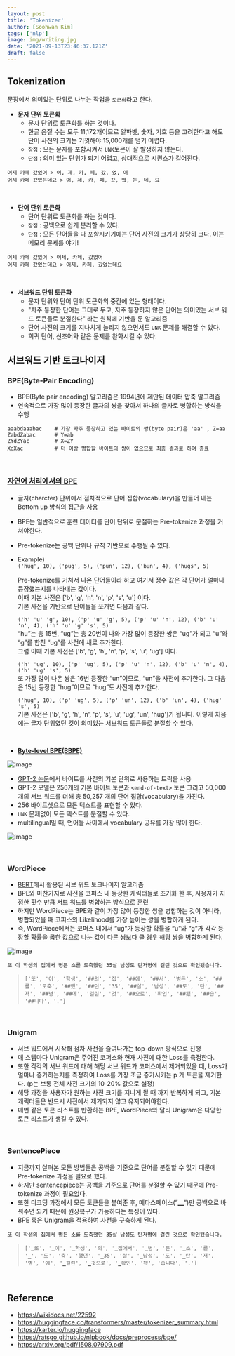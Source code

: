 ```yaml
---
layout: post
title: 'Tokenizer'
author: [Soohwan Kim]
tags: ['nlp']
image: img/writing.jpg
date: '2021-09-13T23:46:37.121Z'
draft: false
---
```


## Tokenization
  

문장에서 의미있는 단위로 나누는 작업을 `토큰화`라고 한다.    
  

- **문자 단위 토큰화**
  - 문자 단위로 토큰화를 하는 것이다.
  - 한글 음절 수는 모두 11,172개이므로 알파벳, 숫자, 기호 등을 고려한다고 해도 단어 사전의 크기는 기껏해야 15,000개를 넘기 어렵다.
  - `장점` : 모든 문자를 포함시켜서 `UNK`토큰이 잘 발생하지 않는다.
  - `단점` : 의미 있는 단위가 되기 어렵고, 상대적으로 시퀀스가 길어진다.
```
어제 카페 갔었어 > 어, 제, 카, 페, 갔, 었, 어
어제 카페 갔었는데요 > 어, 제, 카, 페, 갔, 었, 는, 데, 요
```
  
  
<br>
    

- **단어 단위 토큰화**
  - 단어 단위로 토큰화를 하는 것이다.
  - `장점` : 공백으로 쉽게 분리할 수 있다.
  - `단점` : 모든 단어들을 다 포함시키기에는 단어 사전의 크기가 상당히 크다. 이는 메모리 문제를 야기!
```
어제 카페 갔었어 > 어제, 카페, 갔었어
어제 카페 갔었는데요 > 어제, 카페, 갔었는데요
```
   
 
<br>
  

- **서브워드 단위 토큰화**
  - 문자 단위와 단어 단위 토큰화의 중간에 있는 형태이다.
  - "자주 등장한 단어는 그대로 두고, 자주 등장하지 않은 단어는 의미있는 서브 워드 토큰들로 분절한다" 라는 원칙에 기반을 둔 알고리즘
  - 단어 사전의 크기를 지나치게 늘리지 않으면서도 `UNK` 문제를 해결할 수 있다.
  - 희귀 단어, 신조어와 같은 문제를 완화시킬 수 있다. 
  

## 서브워드 기반 토크나이저
  

### BPE(Byte-Pair Encoding)
- BPE(Byte pair encoding) 알고리즘은 1994년에 제안된 데이터 압축 알고리즘
- 연속적으로 가장 많이 등장한 글자의 쌍을 찾아서 하나의 글자로 병합하는 방식을 수행
```
aaabdaaabac    # 가장 자주 등장하고 있는 바이트의 쌍(byte pair)은 'aa' , Z=aa
ZabdZabac      # Y=ab
ZYdZYac        # X=ZY
XdXac          # 더 이상 병합할 바이트의 쌍이 없으므로 최종 결과로 하여 종료
```
   

<br>
  

  
### [자연어 처리에서의 BPE](https://arxiv.org/abs/1508.07909)
  

- 글자(charcter) 단위에서 점차적으로 단어 집합(vocabulary)을 만들어 내는 Bottom up 방식의 접근을 사용
- BPE는 일반적으로 훈련 데이터를 단어 단위로 분절하는 Pre-tokenize 과정을 거쳐야한다. 
- Pre-tokenize는 공백 단위나 규칙 기반으로 수행될 수 있다.
- Example)  
  `('hug', 10), ('pug', 5), ('pun', 12), ('bun', 4), ('hugs', 5)`         

  Pre-tokenize를 거쳐서 나온 단어들이라 하고 여기서 정수 값은 각 단어가 얼마나 등장했는지를 나타내는 값이다.  
  이때 기본 사전은 ['b', 'g', 'h', 'n', 'p', 's', 'u'] 이다.    
  기본 사전을 기반으로 단어들을 쪼개면 다음과 같다.    
  
  `('h' 'u' 'g', 10), ('p' 'u' 'g', 5), ('p' 'u' 'n', 12), ('b' 'u' 'n', 4), ('h' 'u' 'g' 's', 5)`    
  “hu”는 총 15번, “ug”는 총 20번이 나와 가장 많이 등장한 쌍은 “ug”가 되고 “u”와 “g”를 합친 “ug”를 사전에 새로 추가한다.  
  그럼 이때 기본 사전은 ['b', 'g', 'h', 'n', 'p', 's', 'u', 'ug'] 이다.
  
  `('h' 'ug', 10), ('p' 'ug', 5), ('p' 'u' 'n', 12), ('b' 'u' 'n', 4), ('h' 'ug' 's', 5)`  
  또 가장 많이 나온 쌍은 16번 등장한 “un”이므로, “un”을 사전에 추가한다. 그 다음은 15번 등장한 “hug”이므로 “hug”도 사전에 추가한다.  
  
  `('hug', 10), ('p' 'ug', 5), ('p' 'un', 12), ('b' 'un', 4), ('hug' 's', 5)`  
  기본 사전은 ['b', 'g', 'h', 'n', 'p', 's', 'u', 'ug', 'un', 'hug']가 됩니다.
  이렇게 처음에는 글자 단위였던 것이 의미있는 서브워드 토큰들로 분절할 수 있다.
  
<br>

- **[Byte-level BPE(BBPE)](https://arxiv.org/pdf/1909.03341.pdf)**  
  
![image](https://user-images.githubusercontent.com/54731898/133186594-e4f0a5d8-65a2-4ba5-b6a2-09be7bdc6757.png)    

  -  [GPT-2 논문](https://cdn.openai.com/better-language-models/language_models_are_unsupervised_multitask_learners.pdf)에서 바이트를 사전의 기본 단위로 사용하는 트릭을 사용
  -  GPT-2 모델은 256개의 기본 바이트 토큰과 `<end-of-text>` 토큰 그리고 50,000 개의 서브 워드를 더해 총 50,257 개의 단어 집합(vocabulary)을 가진다.
  -  256 바이트셋으로 모든 텍스트를 표현할 수 있다.  
  -  `UNK` 문제없이 모든 텍스트를 분절할 수 있다. 
  -  multilingual일 때, 언어들 사이에서 vocabulary 공유를 가장 많이 한다.  


    
   ![image](https://user-images.githubusercontent.com/54731898/133136459-f1b4fdbf-d9d4-4976-842e-c00cbf657624.png)


<br>

### WordPiece
-  [BERT](https://arxiv.org/abs/1810.04805)에서 활용된 서브 워드 토크나이저 알고리즘
-  BPE와 마찬가지로 사전을 코퍼스 내 등장한 캐릭터들로 초기화 한 후, 사용자가 지정한 횟수 만큼 서브 워드를 병합하는 방식으로 훈련
-  하지만 WordPiece는 BPE와 같이 가장 많이 등장한 쌍을 병합하는 것이 아니라, 병합되었을 때 코퍼스의 Likelihood를 가장 높이는 쌍을 병합하게 된다.
-  즉, WordPiece에서는 코퍼스 내에서 “ug”가 등장할 확률을 “u”와 “g”가 각각 등장할 확률을 곱한 값으로 나눈 값이 다른 쌍보다 클 경우 해당 쌍을 병합하게 된다.  

  ![image](https://user-images.githubusercontent.com/54731898/133140262-f0afdedc-e54e-4564-a88d-134163c0a219.png)  

`또 이 학생의 집에서 병든 소를 도축했던 35살 남성도 탄저병에 걸린 것으로 확인됐습니다.`   
>`['또', '이', '학생', '##의', '집', '##에', '##서', '병든', '소', '##를', '도축', '##했', '##던', '35', '##살', '남성', '##도', '탄', '##저', '##병', '##에', '걸린', '것', '##으로', '확인', '##됐', '##습', '##니다', '.']`  

<br>

### Unigram
- 서브 워드에서 시작해 점차 사전을 줄여나가는 top-down 방식으로 진행
- 매 스텝마다 Unigram은 주어진 코퍼스와 현재 사전에 대한 Loss를 측정한다.
- 또한 각각의 서브 워드에 대해 해당 서브 워드가 코퍼스에서 제거되었을 때, Loss가 얼마나 증가하는지를 측정하여 Loss를 가장 조금 증가시키는 p 개 토큰을 제거한다. (p는 보통 전체 사전 크기의 10-20% 값으로 설정)
- 해당 과정을 사용자가 원하는 사전 크기를 지니게 될 때 까지 반복하게 되고, 기본 캐릭터들은 반드시 사전에서 제거되지 않고 유지되어야한다.
- 매번 같은 토큰 리스트를 반환하는 BPE, WordPiece와 달리 Unigram은 다양한 토큰 리스트가 생길 수 있다.

<br>

### SentencePiece
- 지금까지 살펴본 모든 방법들은 공백을 기준으로 단어를 분절할 수 없기 때문에 Pre-tokenize 과정을 필요로 했다.
- 하지만 sentencepiece는 공백을 기준으로 단어를 분절할 수 있기 때문에 Pre-tokenize 과정이 필요없다.
- 또한 디코딩 과정에서 모든 토큰들을 붙여준 후,  메타스페이스(”▁”)만 공백으로 바꿔주면 되기 때문에 원상복구가 가능하다는 특징이 있다.    
- BPE 혹은 Unigram을 적용하여 사전을 구축하게 된다.  
  
  
`또 이 학생의 집에서 병든 소를 도축했던 35살 남성도 탄저병에 걸린 것으로 확인됐습니다.`   
>`['▁또', '▁이', '▁학생', '의', '▁집에서', '▁병', '든', '▁소', '를', '▁', '도', '축', '했던', '▁35', '살', '▁남성', '도', '▁탄', '저', '병', '에', '▁걸린', '▁것으로', '▁확인', '됐', '습니다', '.']`

<br>

## Reference
- https://wikidocs.net/22592
- https://huggingface.co/transformers/master/tokenizer_summary.html
- https://karter.io/huggingface
- https://ratsgo.github.io/nlpbook/docs/preprocess/bpe/
- https://arxiv.org/pdf/1508.07909.pdf
